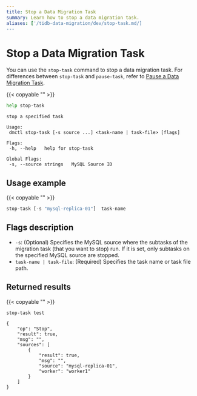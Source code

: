 ```yaml
---
title: Stop a Data Migration Task
summary: Learn how to stop a data migration task.
aliases: ['/tidb-data-migration/dev/stop-task.md/]
---
```


# Stop a Data Migration Task

You can use the `stop-task` command to stop a data migration task. For differences between `stop-task` and `pause-task`, refer to [Pause a Data Migration Task](dm-pause-task.md).

{{< copyable "" >}}

```bash
help stop-task
```

```
stop a specified task

Usage:
 dmctl stop-task [-s source ...] <task-name | task-file> [flags]

Flags:
 -h, --help   help for stop-task

Global Flags:
 -s, --source strings   MySQL Source ID
```

## Usage example

{{< copyable "" >}}

```bash
stop-task [-s "mysql-replica-01"]  task-name
```

## Flags description

- `-s`: (Optional) Specifies the MySQL source where the subtasks of the migration task (that you want to stop) run. If it is set, only subtasks on the specified MySQL source are stopped.
- `task-name | task-file`: (Required) Specifies the task name or task file path.

## Returned results

{{< copyable "" >}}

```bash
stop-task test
```

```
{
    "op": "Stop",
    "result": true,
    "msg": "",
    "sources": [
        {
            "result": true,
            "msg": "",
            "source": "mysql-replica-01",
            "worker": "worker1"
        }
    ]
}
```